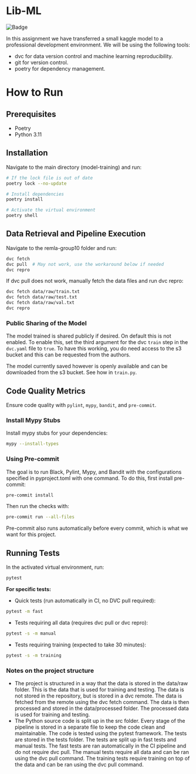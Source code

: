 # Lib-ML 

![Badge](https://gist.githubusercontent.com/Remi-Lejeune/6ff1588ffc7e3f2e26de1428ea3bde64/raw/90431bb13596c3bc38edae2d06b2ab3856a81efc/badge.svg)


In this assignment we have transferred a small kaggle model to a professional development environment. We will be using the following tools:
- dvc for data version control and machine learning reproducibility.
- git for version control.
- poetry for dependency management.

# How to Run
## Prerequisites
- Poetry
- Python 3.11

## Installation
Navigate to the main directory (model-training) and run:
```sh
# If the lock file is out of date
poetry lock --no-update

# Install dependencies
poetry install

# Activate the virtual environment
poetry shell
```

## Data Retrieval and Pipeline Execution
Navigate to the remla-group10 folder and run:
```sh
dvc fetch
dvc pull  # May not work, use the workaround below if needed
dvc repro
```

If dvc pull does not work, manually fetch the data files and run dvc repro:
```sh
dvc fetch data/raw/train.txt
dvc fetch data/raw/test.txt
dvc fetch data/raw/val.txt
dvc repro
```

### Public Sharing of the Model
The model trained is shared publicly if desired. On default this is not enabled. To enable this, set the third argument for the dvc `train` step in the `dvc.yaml` file to `true`. To have this working, you do need access to the s3 bucket and this can be requested from the authors.

The model currently saved however is openly available and can be downloaded from the s3 bucket. See how in `train.py`.

## Code Quality Metrics
Ensure code quality with `pylint`, `mypy`, `bandit`, and `pre-commit`.

### Install Mypy Stubs
Install mypy stubs for your dependencies:
```sh
mypy --install-types
```
### Using Pre-commit
The goal is to run Black, Pylint, Mypy, and Bandit with the configurations specified in pyproject.toml with one command. To do this, first install pre-commit:
```sh
pre-commit install
```
Then run the checks with:
```sh
pre-commit run --all-files
```
Pre-commit also runs automatically before every commit, which is what we want for this project.

## Running Tests
In the activated virtual environment, run:
```sh
pytest
```

**For specific tests:**
- Quick tests (run automatically in CI, no DVC pull required):
```sh
pytest -m fast
```

- Tests requiring all data (requires dvc pull or dvc repro):
```sh
pytest -s -m manual
```

- Tests requiring training (expected to take 30 minutes):
```sh
pytest -s -m training
```
### Notes on the project structure
- The project is structured in a way that the data is stored in the data/raw folder. This is the data that is used for training and testing. The data is not stored in the repository, but is stored in a dvc remote. The data is fetched from the remote using the dvc fetch command. The data is then processed and stored in the data/processed folder. The processed data is used for training and testing. 
- The Python source code is split up in the src folder. Every stage of the pipeline is stored in a separate file to keep the code clean and maintainable. The code is tested using the pytest framework. The tests are stored in the tests folder. The tests are split up in fast tests and manual tests. The fast tests are ran automatically in the CI pipeline and do not require dvc pull. The manual tests require all data and can be ran using the dvc pull command. The training tests require training on top of the data and can be ran using the dvc pull command.